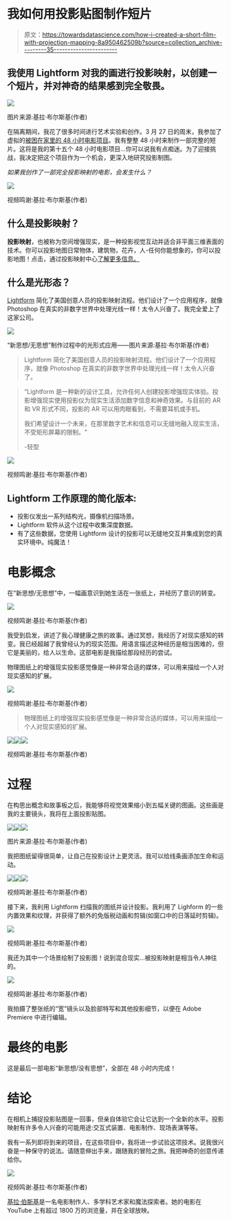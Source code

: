 # 我如何用投影贴图制作短片

> 原文：<https://towardsdatascience.com/how-i-created-a-short-film-with-projection-mapping-8a950462509b?source=collection_archive---------35----------------------->

## 我使用 Lightform 对我的画进行投影映射，以创建一个短片，并对神奇的结果感到完全敬畏。

![](img/8104ca413c8a7d1cdb22ed67663ddfb6.png)

图片来源:基拉·布尔斯基(作者)

在隔离期间，我花了很多时间进行艺术实验和创作。3 月 27 日的周末，我参加了虚拟的[被困在家里的 48 小时电影项目](https://48hourfilm.com/at-home)。我有整整 48 小时来制作一部完整的短片。这将是我的第十五个 48 小时电影项目…你可以说我有点痴迷。为了迎接挑战，我决定把这个项目作为一个机会，更深入地研究投影制图。

*如果我创作了一部完全投影映射的电影，会发生什么？*

![](img/bc406af0aa85cf4e1be81fe5e30a5df0.png)

视频鸣谢:基拉·布尔斯基(作者)

## 什么是投影映射？

**投影映射**，也被称为空间增强现实，是一种投影视觉互动并适合非平面三维表面的技术。你可以投影地图日常物体，建筑物，花卉，人-任何你能想象的，你可以投影地图！点击，通过投影映射中心[了解更多信息。](http://projection-mapping.org/what-is-projection-mapping/)

## 什么是光形态？

[Lightform](https://lightform.com/) 简化了美国创意人员的投影映射流程。他们设计了一个应用程序，就像 Photoshop 在真实的非数字世界中处理光线一样！太令人兴奋了。我完全爱上了这家公司。

![](img/b4d5c05463feb3833b8cb9e58a0cb7c5.png)

“新思想/无思想”制作过程中的光形式应用——图片来源:基拉·布尔斯基(作者)

> Lightform 简化了美国创意人员的投影映射流程。他们设计了一个应用程序，就像 Photoshop 在真实的非数字世界中处理光线一样！太令人兴奋了。

> “Lightform 是一种新的设计工具，允许任何人创建投影增强现实体验。投影增强现实使用投影仪为现实生活添加数字信息和神奇效果。与目前的 AR 和 VR 形式不同，投影的 AR 可以用肉眼看到，不需要耳机或手机。
> 
> 我们希望设计一个未来，在那里数字艺术和信息可以无缝地融入现实生活，不受矩形屏幕的限制。"
> 
> -轻型

![](img/0321de6caca1d2cc7206eafa4b96cd3f.png)

视频鸣谢:基拉·布尔斯基(作者)

## Lightform 工作原理的简化版本:

*   投影仪发出一系列结构光，摄像机扫描场景。
*   Lightform 软件从这个过程中收集深度数据。
*   有了这些数据，您使用 Lightform 设计的投影可以无缝地交互并集成到您的真实环境中。纯魔法！

# 电影概念

在“新思想/无思想”中，一幅画意识到她生活在一张纸上，并经历了意识的转变。

![](img/b6c43e69b2f9c8e7a7c177a4ec5106a3.png)

视频鸣谢:基拉·布尔斯基(作者)

我受到启发，讲述了我心理健康之旅的故事。通过冥想，我经历了对现实感知的转变。我已经超越了我曾经认为的现实范围。用语言描述这种经历是相当困难的，但它是美丽的，给人以生命。这部电影是我描绘那段经历的尝试。

物理图纸上的增强现实投影感觉像是一种非常合适的媒体，可以用来描绘一个人对现实感知的扩展。

![](img/2f0d28f377b9a8b46bd4b154abdf0aa9.png)

视频鸣谢:基拉·布尔斯基(作者)

> 物理图纸上的增强现实投影感觉像是一种非常合适的媒体，可以用来描绘一个人对现实感知的扩展。

![](img/e3681faa10ff692ad08554a76008fd18.png)![](img/d81b7050c77d82242044d5cd9102c620.png)![](img/f727383376014b54a981173f4986c9a6.png)

视频鸣谢:基拉·布尔斯基(作者)

# 过程

在构思出概念和故事板之后，我能够将视觉效果缩小到五幅关键的图画。这些画是我的主要镜头，我将在上面投影贴图。

![](img/607907ae63d571213c62117a73e891a8.png)![](img/a3afa3dad7cfe38119d81fe08b1bbc08.png)![](img/136ae37db5edc6d1c35c6aa74344ffd9.png)

图片来源:基拉·布尔斯基(作者)

我把图纸留得很简单，让自己在投影设计上更灵活。我可以给线条画添加生命和运动。

![](img/58cd67b850a0a46fe8cede9f82109131.png)![](img/c24c5e306305b02bd2c99bd30d76ce5e.png)![](img/e4436665303013759461c4fcc2436d6e.png)

视频鸣谢:基拉·布尔斯基(作者)

接下来，我利用 Lightform 扫描我的图纸并设计投影。我利用了 Lighform 的一些内置效果和纹理，并获得了额外的免版税动画和剪辑(如窗口中的日落延时剪辑)。

![](img/4279d3f8755d68d2ff2ccab6bc2edd06.png)

视频鸣谢:基拉·布尔斯基(作者)

我还为其中一个场景绘制了投影图！说到混合现实…被投影映射是相当令人神往的。

![](img/c5c5b21da417586a0be594fd9219f09f.png)

视频鸣谢:基拉·布尔斯基(作者)

我拍摄了整张纸的“宽”镜头以及脸部特写和其他投影细节，以便在 Adobe Premiere 中进行编辑。

# 最终的电影

这是最后一部电影“新思想/没有思想”，全部在 48 小时内完成！

# 结论

在相机上捕捉投影贴图是一回事，但亲自体验它会让它达到一个全新的水平。投影映射有许多令人兴奋的可能用途:交互式装置、电影制作、现场表演等等。

我有一系列即将到来的项目，在这些项目中，我将进一步试验这项技术。说我很兴奋是一种保守的说法。请随意伸出手来，跟随我的冒险之旅。我把神奇的创意传递给你。

![](img/cdf96944f271f4564f95023d07443d3f.png)

视频鸣谢:基拉·布尔斯基(作者)

[基拉·伯斯基](http://www.allaroundartsy.com/)是一名电影制作人、多学科艺术家和魔法探索者。她的电影在 YouTube 上有超过 1800 万的浏览量，并在全球放映。